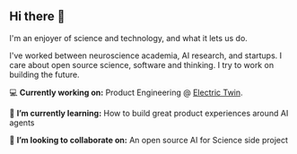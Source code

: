 ## Hi there 👋

I'm an enjoyer of science and technology, and what it lets us do. 

I've worked between neuroscience academia, AI research, and startups. I care about open source science, software and thinking. I try to work on building the future. 

💻 **Currently working on:** Product Engineering @ [Electric Twin](https://www.electrictwin.com/).

🌱 **I’m currently learning:** How to build great product experiences around AI agents 

👯 **I’m looking to collaborate on:** An open source AI for Science side project

<!--
**MGPhillips/mgphillips** is a ✨ _special_ ✨ repository because its `README.md` (this file) appears on your GitHub profile.

Here are some ideas to get you started:

- 🔭 I’m currently working on ...
- 🌱 I’m currently learning ...
- 👯 I’m looking to collaborate on ...
- 🤔 I’m looking for help with ...
- 💬 Ask me about ...
- 📫 How to reach me: ...
- 😄 Pronouns: ...
- ⚡ Fun fact: ...
-->
